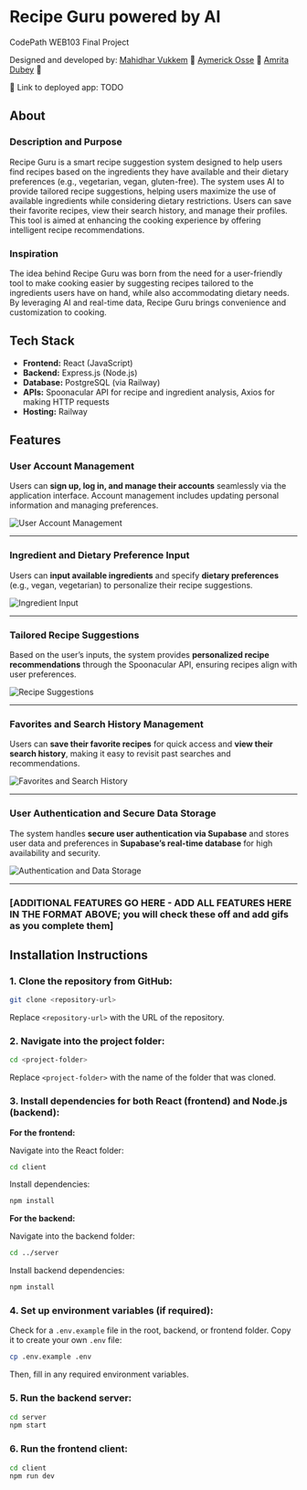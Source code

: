 # Recipe Guru powered by AI

CodePath WEB103 Final Project

Designed and developed by: [Mahidhar Vukkem](https://github.com/MahidharCodes) 🗿 [Aymerick Osse](https://github.com/Aymerick116) 🤖 [Amrita Dubey](https://github.com/amrita-20) 💃

🔗 Link to deployed app:
        TODO
## About

### Description and Purpose

Recipe Guru is a smart recipe suggestion system designed to help users find recipes based on the ingredients they have available and their dietary preferences (e.g., vegetarian, vegan, gluten-free). The system uses AI to provide tailored recipe suggestions, helping users maximize the use of available ingredients while considering dietary restrictions. Users can save their favorite recipes, view their search history, and manage their profiles. This tool is aimed at enhancing the cooking experience by offering intelligent recipe recommendations.


### Inspiration

The idea behind Recipe Guru was born from the need for a user-friendly tool to make cooking easier by suggesting recipes tailored to the ingredients users have on hand, while also accommodating dietary needs. By leveraging AI and real-time data, Recipe Guru brings convenience and customization to cooking.


## Tech Stack

- **Frontend:** React (JavaScript)
- **Backend:** Express.js (Node.js)
- **Database:** PostgreSQL (via Railway)
- **APIs:** Spoonacular API for recipe and ingredient analysis, Axios for making HTTP requests
- **Hosting:** Railway

## **Features**

### **User Account Management**

Users can **sign up, log in, and manage their accounts** seamlessly via the application interface. Account management includes updating personal information and managing preferences.

![User Account Management](https://i.giphy.com/media/v1.Y2lkPTc5MGI3NjExankxZmE5NDBuY3RldGN4dWx1d211dnEwdDlja3JsN204ZXE4aWRtNCZlcD12MV9pbnRlcm5hbF9naWZfYnlfaWQmY3Q9Zw/52qtwCtj9OLTi/giphy.gif)

---

### **Ingredient and Dietary Preference Input**

Users can **input available ingredients** and specify **dietary preferences** (e.g., vegan, vegetarian) to personalize their recipe suggestions.

![Ingredient Input](https://i.giphy.com/media/v1.Y2lkPTc5MGI3NjExankxZmE5NDBuY3RldGN4dWx1d211dnEwdDlja3JsN204ZXE4aWRtNCZlcD12MV9pbnRlcm5hbF9naWZfYnlfaWQmY3Q9Zw/52qtwCtj9OLTi/giphy.gif)

---

### **Tailored Recipe Suggestions**

Based on the user’s inputs, the system provides **personalized recipe recommendations** through the Spoonacular API, ensuring recipes align with user preferences.

![Recipe Suggestions](https://i.giphy.com/media/v1.Y2lkPTc5MGI3NjExankxZmE5NDBuY3RldGN4dWx1d211dnEwdDlja3JsN204ZXE4aWRtNCZlcD12MV9pbnRlcm5hbF9naWZfYnlfaWQmY3Q9Zw/52qtwCtj9OLTi/giphy.gif)

---

### **Favorites and Search History Management**

Users can **save their favorite recipes** for quick access and **view their search history**, making it easy to revisit past searches and recommendations.

![Favorites and Search History](https://i.giphy.com/media/v1.Y2lkPTc5MGI3NjExankxZmE5NDBuY3RldGN4dWx1d211dnEwdDlja3JsN204ZXE4aWRtNCZlcD12MV9pbnRlcm5hbF9naWZfYnlfaWQmY3Q9Zw/52qtwCtj9OLTi/giphy.gif)

---

### **User Authentication and Secure Data Storage**

The system handles **secure user authentication via Supabase** and stores user data and preferences in **Supabase’s real-time database** for high availability and security.

![Authentication and Data Storage](https://i.giphy.com/media/v1.Y2lkPTc5MGI3NjExankxZmE5NDBuY3RldGN4dWx1d211dnEwdDlja3JsN204ZXE4aWRtNCZlcD12MV9pbnRlcm5hbF9naWZfYnlfaWQmY3Q9Zw/52qtwCtj9OLTi/giphy.gif)

---


### [ADDITIONAL FEATURES GO HERE - ADD ALL FEATURES HERE IN THE FORMAT ABOVE; you will check these off and add gifs as you complete them]

## Installation Instructions

### 1. **Clone the repository from GitHub:**

```bash
git clone <repository-url>
```
Replace `<repository-url>` with the URL of the repository.

### 2. **Navigate into the project folder:**

```bash
cd <project-folder>
```
Replace `<project-folder>` with the name of the folder that was cloned.

### 3. **Install dependencies for both React (frontend) and Node.js (backend):**

**For the frontend:**

Navigate into the React folder:
```bash
cd client
```

Install dependencies:

```bash
npm install
```

**For the backend:**

Navigate into the backend folder:

```bash
cd ../server
```

Install backend dependencies:

```bash
npm install
```

### 4. **Set up environment variables (if required):**

Check for a `.env.example` file in the root, backend, or frontend folder. Copy it to create your own `.env` file:

```bash
cp .env.example .env
```
Then, fill in any required environment variables.


### 5. **Run the backend server:**

```bash
cd server
npm start
```

### 6. **Run the frontend client:**

```bash
cd client
npm run dev
```
